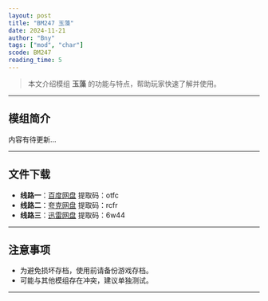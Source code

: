 ```yaml
---
layout: post
title: "BM247 玉藻"
date: 2024-11-21
author: "Bny"
tags: ["mod", "char"]
scode: BM247
reading_time: 5
---
```


> 本文介绍模组 **玉藻** 的功能与特点，帮助玩家快速了解并使用。

---

## 模组简介

内容有待更新...

---


## 文件下载
- **线路一**：[百度网盘](https://pan.baidu.com/s/1N9_9ZfNuk_PwTyNZduuIRA?pwd=otfc)  提取码：otfc  
- **线路二**：[夸克网盘](https://pan.quark.cn/s/6f8b29b57849?pwd=rcfr)  提取码：rcfr  
- **线路三**：[迅雷网盘](https://pan.xunlei.com/s/VOCCblQVxnbF32yOtVooWFFZA1?pwd=6w44)  提取码：6w44  

---

## 注意事项
- 为避免损坏存档，使用前请备份游戏存档。
- 可能与其他模组存在冲突，建议单独测试。

---


